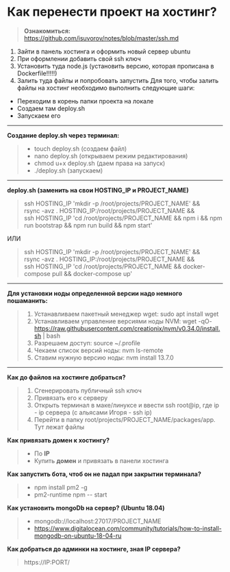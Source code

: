 # Как перенести проект на хостинг? 

> __Ознакомиться:__
> https://github.com/isuvorov/notes/blob/master/ssh.md

1) Зайти в панель хостинга и оформить новый сервер ubuntu 
2) При оформлении добавить свой ssh ключ
3) Установить туда node.js (установить версию, которая прописана в Dockerfile!!!!!)
4) Залить туда файлы и попробовать запустить
Для того, чтобы залить файлы на хостинг необходимо выполнить следующие шаги:
- Переходим в корень папки проекта на локале
- Создаем там deploy.sh
- Запускаем его
______________________________________
**Создание deploy.sh через терминал:**
> - touch deploy.sh (создаем файл)
> - nano deploy.sh (открываем режим редактирования)
> - chmod u+x deploy.sh (даем права на запуск)
> - ./deploy.sh (запускаем)
__________________________________________________________________

**deploy.sh (заменить на свои HOSTING_IP и PROJECT_NAME)**
> ssh HOSTING_IP 'mkdir -p /root/projects/PROJECT_NAME' && \
> rsync -avz . HOSTING_IP:/root/projects/PROJECT_NAME && \
> ssh HOSTING_IP 'cd /root/projects/PROJECT_NAME && npm i && npm run bootstrap && npm run build && npm start'

ИЛИ

> ssh HOSTING_IP 'mkdir -p /root/projects/PROJECT_NAME' && \
> rsync -avz . HOSTING_IP:/root/projects/PROJECT_NAME && \
> ssh HOSTING_IP 'cd /root/projects/PROJECT_NAME && docker-compose pull && docker-compose up'

______________________________________

**Для установки ноды определенной версии надо немного пошаманить:**

> 1. Устанавливаем пакетный менеджер wget:
> sudo apt install wget 
> 2. Устанавливаем управление версиями ноды NVM:
> wget -qO-https://raw.githubusercontent.com/creationix/nvm/v0.34.0/install.sh | bash
> 3. Разрешаем доступ:
> source ~/.profile
> 4. Чекаем список версий ноды:
> nvm ls-remote
> 5. Ставим нужную версию ноды:
nvm install 13.7.0

______________________________________

**Как до файлов на хостинге добраться?**
> 1. Сгенерировать публичный ssh ключ 
> 2. Привязать его к серверу
> 3. Открыть терминал в маке/линуксе и ввести ssh root@ip, где ip - ip сервера (с альясами Игоря - ssh ip)
> 4. Перейти в папку root/projects/PROJECT_NAME/packages/app. Тут лежат файлы

**Как привязать домен к хостингу?**
> - По __IP__
> - Купить __домен__ и привязать в панели хостинга

**Как запустить бота, чтоб он не падал при закрытии терминала?**
> - npm install pm2 -g
> - pm2-runtime npm -- start

**Как установить mongoDb на сервер? (Ubuntu 18.04)**
> - mongodb://localhost:27017/PROJECT_NAME
> - https://www.digitalocean.com/community/tutorials/how-to-install-mongodb-on-ubuntu-18-04-ru

**Как добраться до админки на хостинге, зная IP сервера?**
> https://IP:PORT/
